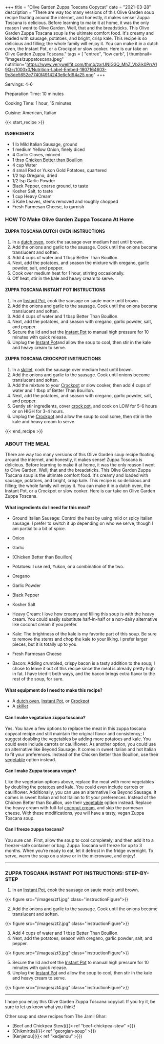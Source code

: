 
+++
title = "Olive Garden Zuppa Toscana Copycat"
date = "2021-03-28"
description = "There are way too many versions of this Olive Garden soup recipe floating around the internet, and honestly, it makes sense! Zuppa Toscana is delicious. Before learning to make it at home, it was the only reason I went to Olive Garden. Well, that and the breadsticks. This Olive Garden Zuppa Toscana soup is the ultimate comfort food. It's creamy and loaded with sausage, potatoes, and bright, crisp kale. This recipe is so delicious and filling; the whole family will enjoy it. You can make it in a dutch oven, the Instant Pot, or a Crockpot or slow cooker. Here is our take on Olive Garden Zuppa Toscana."
tags = [
    "entree",
    "low carb",
]
thumbnail= "images/zuppatoscana.jpeg"
nutrition="https://www.verywellfit.com/thmb/zxrUNIG3Q_MhZ_Vb2ik0PrrA19Q=/1000x0/Nutrition-Label-Embed-1807164603-9c8de5652e7740f4914243e6cfd94a25.png"
+++

Servings: 4-6 <!--more-->

Preparation Time: 10 minutes 

Cooking Time: 1 hour, 15 minutes

Cuisine: American, Italian

{{< start_recipe >}}

#### INGREDIENTS 

* 1 lb Mild Italian Sausage, ground 
* 1 medium Yellow Onion, finely diced 
* 4 Garlic Cloves, minced 
* 1 tbsp [Chicken Better than Bouillon](https://amzn.to/38081yU)
* 4 cup Water
* 4 small Red or Yukon Gold Potatoes, quartered 
* 1/2 tsp Oregano, dried
* 1/2 tsp Garlic Powder
* Black Pepper, coarse ground, to taste
* Kosher Salt, to taste
* 1 cup Heavy Cream 
* 5 Kale Leaves, stems removed and roughly chopped 
* Fresh Parmesan Cheese, to garnish 

### HOW TO Make Olive Garden Zuppa Toscana At Home 

#### ZUPPA TOSCANA DUTCH OVEN INSTRUCTIONS 

1. In a [dutch oven](https://amzn.to/3sFYTY1), cook the sausage over medium heat until brown. 
2. Add the onions and garlic to the sausage. Cook until the onions become translucent and soften. 
3. Add 4 cups of water and 1 tbsp Better Than Bouillon. 
4. Next, add the potatoes, and season the mixture with oregano, garlic powder, salt, and pepper. 
5. Cook over medium heat for 1 hour, stirring occasionally.  
6. Off heat, stir in the kale and heavy cream to serve.

#### ZUPPA TOSCANA INSTANT POT INSTRUCTIONS 

1. In an [Instant Pot](https://amzn.to/3w5GDtJ), cook the sausage on saute mode until brown. 
2. Add the onions and garlic to the sausage. Cook until the onions become translucent and soften. 
3. Add 4 cups of water and 1 tbsp Better Than Bouillon. 
4. Next, add the potatoes, and season with oregano, garlic powder, salt, and pepper. 
5. Secure the lid and set the [Instant Pot](https://amzn.to/3w5GDtJ) to manual high pressure for 10 minutes with quick release.  
6. Unplug the [Instant Pot](https://amzn.to/3w5GDtJ)and allow the soup to cool, then stir in the kale and heavy cream to serve. 

#### ZUPPA TOSCANA CROCKPOT INSTRUCTIONS 

1. In a [skillet](https://amzn.to/3xyWEtj), cook the sausage over medium heat until brown. 
2. Add the onions and garlic to the sausage. Cook until onions become translucent and soften. 
3. Add the mixture to your [Crockpot](https://amzn.to/3zIa7hR) or slow cooker, then add 4 cups of water and 1 tbsp of Better Than Bouillon. 
4. Next, add the potatoes, and season with oregano, garlic powder, salt, and pepper. 
5. Gently stir ingredients, cover [crock pot](https://amzn.to/3zIa7hR), and cook on LOW for 5-6 hours or on HIGH for 3-4 hours.  
6. Unplug the [Crockpot](https://amzn.to/3zIa7hR) and allow the soup to cool some, then stir in the kale and heavy cream to serve. 

{{< end_recipe >}}

### ABOUT THE MEAL

There are way too many versions of this Olive Garden soup recipe floating around the internet, and honestly, it makes sense! Zuppa Toscana is delicious. Before learning to make it at home, it was the only reason I went to Olive Garden. Well, that and the breadsticks. This Olive Garden Zuppa Toscana soup is the ultimate comfort food. It's creamy and loaded with sausage, potatoes, and bright, crisp kale. This recipe is so delicious and filling; the whole family will enjoy it. You can make it in a dutch oven, the Instant Pot, or a Crockpot or slow cooker. Here is our take on Olive Garden Zuppa Toscana.

#### What ingredients do I need for this meal?

* Ground Italian Sausage: Control the heat by using mild or spicy Italian sausage. I prefer to switch it up depending on who we serve, though I am partial to a bit of spice.

* Onion

* Garlic 

* [Chicken Better than Bouillon]

* Potatoes: I use red, Yukon, or a combination of the two.

* Oregano

* Garlic Powder

* Black Pepper

* Kosher Salt

* Heavy Cream: I love how creamy and filling this soup is with the heavy cream. You could easily substitute half-in-half or a non-dairy alternative like coconut cream if you prefer.   

* Kale: The brightness of the kale is my favorite part of this soup. Be sure to remove the stems and chop the kale to your liking. I prefer larger pieces, but it is totally up to you. 

* Fresh Parmesan Cheese

* Bacon: Adding crumbled, crispy bacon is a tasty addition to the soup; I chose to leave it out of this recipe since the meal is already pretty high in fat. I have tried it both ways, and the bacon brings extra flavor to the rest of the soup, for sure. 

#### What equipment do I need to make this recipe? 

* A [dutch oven](https://amzn.to/3sFYTY1), [Instant Pot](https://amzn.to/3w5GDtJ), or [Crockpot](https://amzn.to/3zIa7hR) 
* A [skillet](https://amzn.to/3xyWEtj)

#### Can I make vegatarian zuppa toscana? 

Yes. You have a few options to replace the meat in this zuppa toscana copycat recipe and still maintain the original flavor and consistency; I suggest doubling the vegetables by adding more potatoes and kale. You could even include carrots or cauliflower. As another option, you could use an alternative like Beyond Sausage. It comes in sweet Italian and hot Italian to fit your preferences. Instead of the Chicken Better than Bouillon, use their [vegetable](https://amzn.to/3kK88Fi) option instead. 

#### Can I make Zuppa toscana vegan? 

Like the vegetarian options above, replace the meat with more vegetables by doubling the potatoes and kale. You could even include carrots or cauliflower. Additionally, you can use an alternative like Beyond Sausage. It comes in sweet Italian and hot Italian to fit your preferences. Instead of the Chicken Better than Bouillon, use their [vegetable](https://amzn.to/3kK88Fi) option instead. Replace the heavy cream with full-fat [coconut cream](https://amzn.to/3ufLoA8), and skip the parmesan cheese. With these modifications, you will have a tasty, vegan Zuppa Toscana soup. 

#### Can I freeze zuppa toscana? 

You sure can. First, allow the soup to cool completely, and then add it to a freezer-safe container or bag. Zuppa Toscana will freeze for up to 3 months. When you’re ready to eat, let it defrost in the fridge overnight. To serve, warm the soup on a stove or in the microwave, and enjoy!

---- 

### ZUPPA TOSCANA INSTANT POT INSTRUCTIONS: STEP-BY-STEP  

1. In an [Instant Pot](https://amzn.to/3w5GDtJ), cook the sausage on saute mode until brown. 

{{< figure src="/images/zt1.jpg" class="instructionFigure">}}

2. Add the onions and garlic to the sausage. Cook until the onions become translucent and soften. 

{{< figure src="/images/zt2.jpg" class="instructionFigure">}}

3. Add 4 cups of water and 1 tbsp Better Than Bouillon. 
4. Next, add the potatoes; season with oregano, garlic powder, salt, and pepper. 

{{< figure src="/images/zt3.jpg" class="instructionFigure">}}

5. Secure the lid and set the [Instant Pot](https://amzn.to/3w5GDtJ) to manual high pressure for 10 minutes with quick release.  
6. Unplug the [Instant Pot](https://amzn.to/3w5GDtJ) and allow the soup to cool, then stir in the kale and heavy cream to serve. 

{{< figure src="/images/zt4.jpg" class="instructionFigure">}}

---- 

I hope you enjoy this Olive Garden Zuppa Toscana copycat. If you try it, be sure to let us know what you think! 

Other soup and stew recipes from The Jamil Ghar:

* [Beef and Chickpea Stew]({{< ref "beef-chickpea-stew" >}})
* [Chikmirtka]({{< ref "georgian-soup" >}})
* [Kenjenou]({{< ref "kedjenou" >}})
